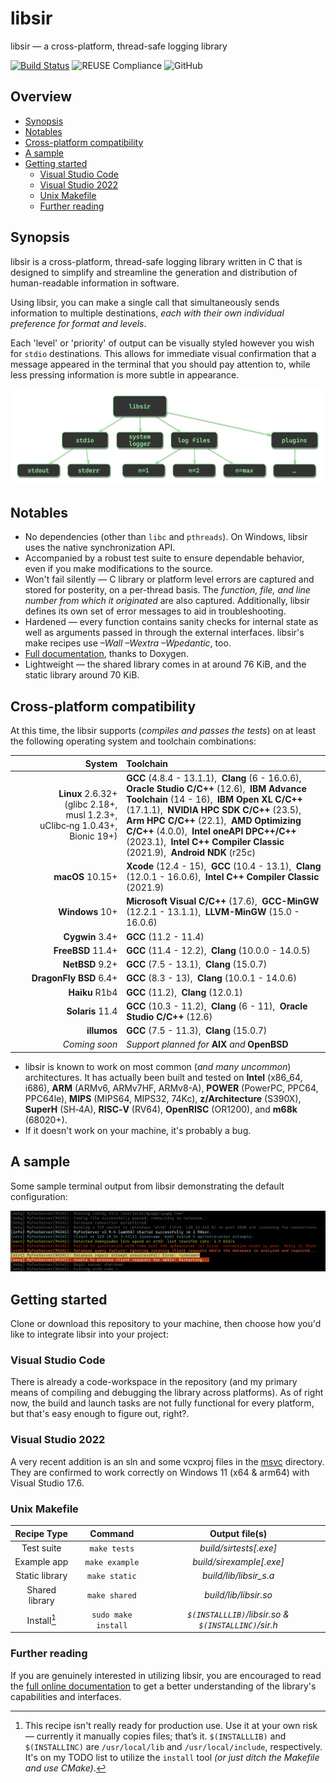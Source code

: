# libsir

libsir &mdash; a cross-platform, thread-safe logging library

<!-- SPDX-License-Identifier: MIT -->
<!-- Copyright (c) 2018-current Ryan M. Lederman <lederman@gmail.com> -->

 [![Build Status](https://app.travis-ci.com/aremmell/libsir.svg?branch=master)](https://app.travis-ci.com/aremmell/libsir) ![REUSE Compliance](https://img.shields.io/reuse/compliance/github.com%2Faremmell%2Flibsir?label=REUSE3&color=2340b911)
 ![GitHub](https://img.shields.io/github/license/aremmell/libsir?color=%2340b911)

## Overview

<!-- toc -->

- [Synopsis](#synopsis)
- [Notables](#notables)
- [Cross-platform compatibility](#cross-platform-compatibility)
- [A sample](#a-sample)
- [Getting started](#getting-started)
  * [Visual Studio Code](#visual-studio-code)
  * [Visual Studio 2022](#visual-studio-2022)
  * [Unix Makefile](#unix-makefile)
  * [Further reading](#further-reading)

<!-- tocstop -->

## Synopsis

libsir is a cross-platform, thread-safe logging library written in C that is designed to simplify and streamline the generation and distribution of human-readable information in software.

Using libsir, you can make a single call that simultaneously sends information to multiple destinations, _each with their own individual preference for format and levels_.

Each 'level' or 'priority' of output can be visually styled however you wish for `stdio` destinations. This allows for immediate visual confirmation that a message appeared in the terminal that you should pay attention to, while less pressing information is more subtle in appearance.

![libsir visual graph](./docs/res/libsir-alpha.png)

## Notables

- No dependencies (other than `libc` and `pthreads`). On Windows, libsir uses the native synchronization API.
- Accompanied by a robust test suite to ensure dependable behavior, even if you make modifications to the source.
- Won't fail silently &mdash; C library or platform level errors are captured and stored for posterity, on a per-thread basis. The _function, file, and line number from which it originated_ are also captured. Additionally, libsir defines its own set of error messages to aid in troubleshooting.
- Hardened &mdash; every function contains sanity checks for internal state as well as arguments passed in through the external interfaces. libsir's make recipes use _&ndash;Wall &ndash;Wextra &ndash;Wpedantic_, too.
- [Full documentation](https://libsir.rml.dev), thanks to Doxygen.
- Lightweight &mdash; the shared library comes in at around 76&nbsp;KiB, and the static library around 70&nbsp;KiB.

## Cross-platform compatibility

At this time, the libsir supports (*compiles and passes the tests*) on at least the following operating system and toolchain combinations:

| System | Toolchain |
| ------:|:--------- |
| **Linux**&nbsp;2.6.32+<br>(glibc&nbsp;2.18+, musl&nbsp;1.2.3+, uClibc‑ng&nbsp;1.0.43+, Bionic&nbsp;19+) | **GCC** (4.8.4 - 13.1.1),&nbsp; **Clang** (6 - 16.0.6),&nbsp; **Oracle Studio C/C++** (12.6),&nbsp; **IBM Advance Toolchain** (14 - 16),&nbsp; **IBM Open XL C/C++** (17.1.1),&nbsp; **NVIDIA HPC SDK C/C++** (23.5),&nbsp; **Arm HPC C/C++** (22.1),&nbsp; **AMD Optimizing C/C++** (4.0.0),&nbsp; **Intel oneAPI DPC++/C++** (2023.1),&nbsp; **Intel C++ Compiler Classic** (2021.9),&nbsp; **Android NDK** (r25c) |
| **macOS**&nbsp;10.15+ | **Xcode** (12.4 - 15),&nbsp; **GCC** (10.4 - 13.1),&nbsp; **Clang** (12.0.1 - 16.0.6),&nbsp; **Intel C++ Compiler Classic** (2021.9) |
| **Windows**&nbsp;10+ | **Microsoft Visual C/C++** (17.6),&nbsp; **GCC-MinGW** (12.2.1 - 13.1.1),&nbsp; **LLVM-MinGW** (15.0 - 16.0.6) |
| **Cygwin**&nbsp;3.4+ | **GCC** (11.2 - 11.4) |
| **FreeBSD**&nbsp;11.4+ | **GCC** (11.4 - 12.2),&nbsp; **Clang** (10.0.0 - 14.0.5) |
| **NetBSD**&nbsp;9.2+ | **GCC** (7.5 - 13.1),&nbsp; **Clang** (15.0.7) |
| **DragonFly**&nbsp;**BSD**&nbsp;6.4+ | **GCC** (8.3 - 13),&nbsp; **Clang** (10.0.1 - 14.0.6) |
| **Haiku**&nbsp;R1b4 | **GCC** (11.2),&nbsp; **Clang** (12.0.1) |
| **Solaris**&nbsp;11.4 | **GCC** (10.3 - 11.2),&nbsp; **Clang** (6 - 11),&nbsp; **Oracle Studio C/C++** (12.6) |
| **illumos** | **GCC** (7.5 - 11.3),&nbsp; **Clang** (15.0.7) |
| *Coming soon* | *Support planned for* **AIX** *and* **OpenBSD** |

* libsir is known to work on most common (*and many uncommon*) architectures. It has actually been built and tested on **Intel** (x86\_64, i686), **ARM** (ARMv6, ARMv7HF, ARMv8-A), **POWER** (PowerPC, PPC64, PPC64le), **MIPS** (MIPS64, MIPS32, 74Kc), **z/Architecture** (S390X), **SuperH** (SH‑4A), **RISC‑V** (RV64), **OpenRISC** (OR1200), and **m68k** (68020+).
* If it doesn't work on your machine, it's probably a bug.

## A sample

Some sample terminal output from libsir demonstrating the default configuration:

![sample terminal output](./docs/res/sample-terminal.png)

## Getting started

Clone or download this repository to your machine, then choose how you'd like to integrate libsir into your project:

### Visual Studio Code

There is already a code-workspace in the repository (and my primary means of compiling and debugging the library across platforms). As of right now, the build and launch tasks are not fully functional for every platform, but that's easy enough to figure out, right?.

### Visual Studio 2022

A very recent addition is an sln and some vcxproj files in the [msvc](./msvc) directory. They are confirmed to work correctly on Windows 11 (x64 &amp; arm64) with Visual Studio 17.6.

### Unix Makefile

| Recipe Type    |    Command          |       Output file(s)                                          |
| :------------: | :-----------------: | :-----------------------------------------------------------: |
| Test suite     |  `make tests`       |                  _build/sirtests[.exe]_                       |
| Example app    | `make example`      |                  _build/sirexample[.exe]_                     |
| Static library |    `make static`    |                   _build/lib/libsir_s.a_                      |
| Shared library |    `make shared`    |                    _build/lib/libsir.so_                      |
|  Install[^1]   | `sudo make install` |    _`$(INSTALLLIB)`/libsir.so  &amp; `$(INSTALLINC)`/sir.h_   |

[^1]: This recipe isn't really ready for production use. Use it at your own risk &mdash; currently it manually copies files; that’s it. `$(INSTALLLIB)` and `$(INSTALLINC)` are `/usr/local/lib` and `/usr/local/include`, respectively. It's on my TODO list to utilize the `install` tool _(or just ditch the Makefile and use CMake)_.

### Further reading

If you are genuinely interested in utilizing libsir, you are encouraged to read the [full online documentation](https://libsir.rml.dev) to get a better understanding of the library's capabilities and interfaces.
